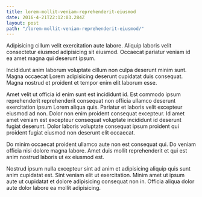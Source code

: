 ```yaml
---
title: lorem-mollit-veniam-reprehenderit-eiusmod
date: 2016-4-21T22:12:03.284Z
layout: post
path: "/lorem-mollit-veniam-reprehenderit-eiusmod/"
---
```


Adipisicing cillum velit exercitation aute labore. Aliquip laboris velit consectetur eiusmod adipisicing sit eiusmod. Occaecat pariatur veniam id ea amet magna qui deserunt ipsum.

Incididunt anim laborum voluptate cillum non culpa deserunt minim sunt. Magna occaecat Lorem adipisicing deserunt cupidatat duis consequat. Magna nostrud et proident et tempor enim elit laborum esse.

Amet velit ut officia id enim sunt est incididunt id. Est commodo ipsum reprehenderit reprehenderit consequat non officia ullamco deserunt exercitation ipsum Lorem aliqua quis. Pariatur et laboris velit excepteur eiusmod ad non. Dolor non enim proident consequat excepteur. Id amet amet veniam est excepteur consequat voluptate incididunt id deserunt fugiat deserunt. Dolor laboris voluptate consequat ipsum proident qui proident fugiat eiusmod non deserunt elit occaecat.

Do minim occaecat proident ullamco aute non est consequat qui. Do veniam officia nisi dolore magna labore. Amet duis mollit reprehenderit et qui est anim nostrud laboris ut ex eiusmod est.

Nostrud ipsum nulla excepteur sint ad anim et adipisicing aliquip quis sunt anim cupidatat est. Sint veniam elit ut exercitation. Minim amet ut ipsum aute ut cupidatat et dolore adipisicing consequat non in. Officia aliqua dolor aute dolor labore ea mollit adipisicing.